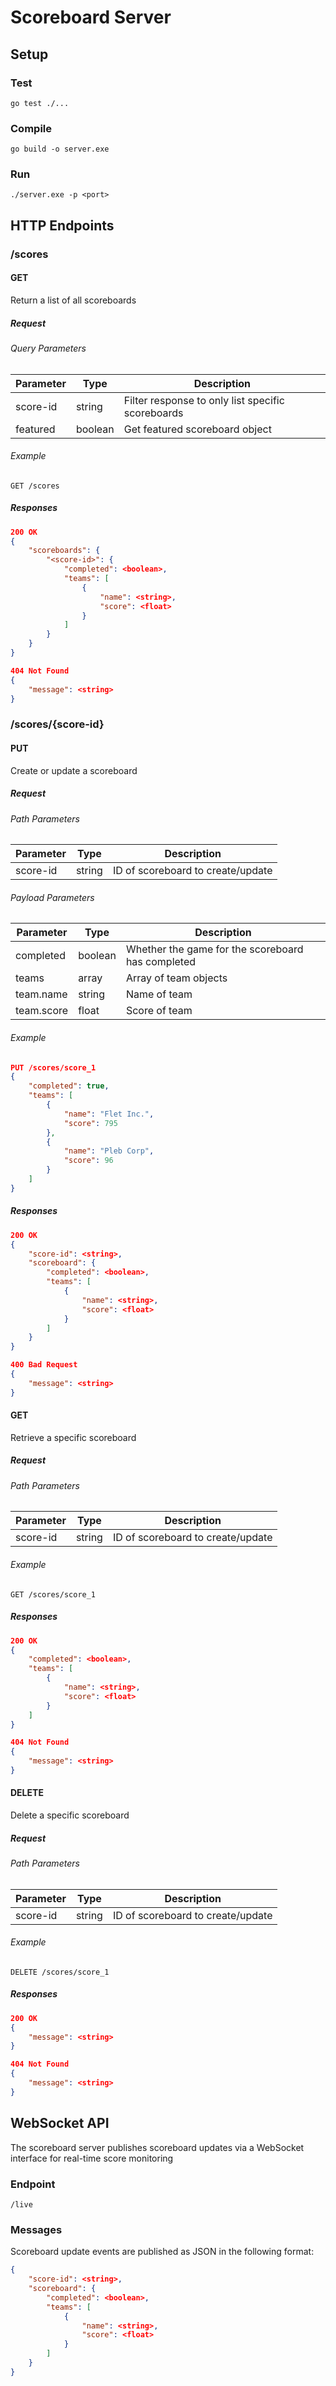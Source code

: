 # Scoreboard Server

## Setup

### Test
`go test ./...`

### Compile
`go build -o server.exe`

### Run
`./server.exe -p <port>`

## HTTP Endpoints

### /scores

#### GET
Return a list of all scoreboards

##### Request
###### Query Parameters
| Parameter | Type    | Description                                       |
| --------- | ------- | ------------------------------------------------- |
| score-id  | string  | Filter response to only list specific scoreboards |
| featured  | boolean | Get featured scoreboard object                    |

###### Example
```GET /scores```

##### Responses
```json
200 OK
{
    "scoreboards": {
        "<score-id>": {
            "completed": <boolean>,
            "teams": [
                {
                    "name": <string>,
                    "score": <float>
                }
            ]
        }
    }
}
```

```json
404 Not Found
{
    "message": <string>
}
```

### /scores/{score-id}

#### PUT
Create or update a scoreboard

##### Request

###### Path Parameters
| Parameter | Type   | Description                       |
| --------- | ------ | --------------------------------- |
| score-id  | string | ID of scoreboard to create/update |

###### Payload Parameters
| Parameter  | Type    | Description                                       |
| ---------- | ------- | ------------------------------------------------- |
| completed  | boolean | Whether the game for the scoreboard has completed |
| teams      | array   | Array of team objects                             |
| team.name  | string  | Name of team                                      |
| team.score | float   | Score of team

###### Example
```json
PUT /scores/score_1
{
    "completed": true,
    "teams": [
        {
            "name": "Flet Inc.",
            "score": 795
        },
        {
            "name": "Pleb Corp",
            "score": 96
        }
    ]
}
```

##### Responses
```json
200 OK
{
    "score-id": <string>,
    "scoreboard": {
        "completed": <boolean>,
        "teams": [
            {
                "name": <string>,
                "score": <float>
            }
        ]
    }
}
```

```json
400 Bad Request
{
    "message": <string>
}
```

#### GET
Retrieve a specific scoreboard

##### Request

###### Path Parameters
| Parameter | Type   | Description                       |
| --------- | ------ | --------------------------------- |
| score-id  | string | ID of scoreboard to create/update |

###### Example
```GET /scores/score_1```

##### Responses
```json
200 OK
{
    "completed": <boolean>,
    "teams": [
        {
            "name": <string>,
            "score": <float>
        }
    ]
}
```

```json
404 Not Found
{
    "message": <string>
}
```

#### DELETE
Delete a specific scoreboard

##### Request

###### Path Parameters
| Parameter | Type   | Description                       |
| --------- | ------ | --------------------------------- |
| score-id  | string | ID of scoreboard to create/update |

###### Example
```DELETE /scores/score_1```

##### Responses
```json
200 OK
{
    "message": <string>
}
```

```json
404 Not Found
{
    "message": <string>
}
```

## WebSocket API
The scoreboard server publishes scoreboard updates via a WebSocket interface for real-time score monitoring

### Endpoint
`/live`

### Messages
Scoreboard update events are published as JSON in the following format:
```json
{
    "score-id": <string>,
    "scoreboard": {
        "completed": <boolean>,
        "teams": [
            {
                "name": <string>,
                "score": <float>
            }
        ]
    }
}
```